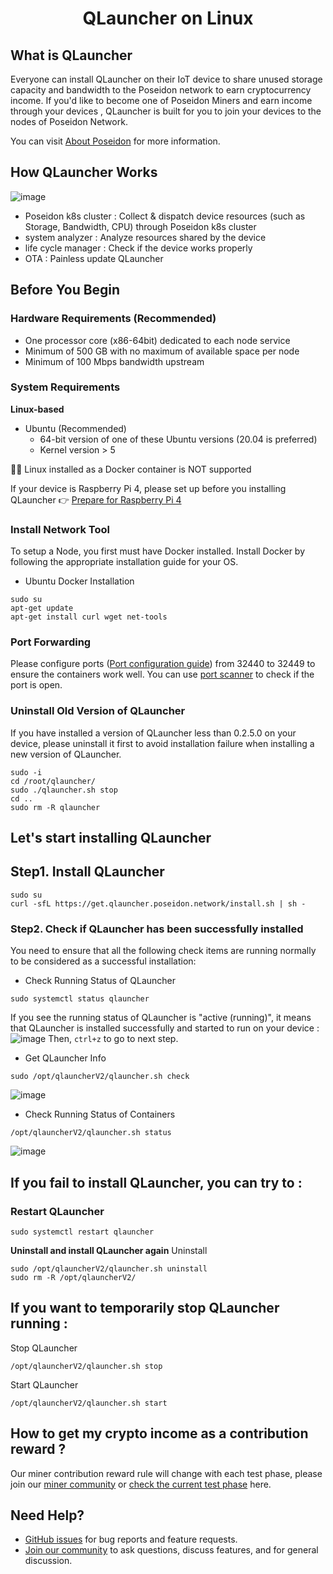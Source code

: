 <h1 align="center">QLauncher on Linux</h1>

## What is QLauncher
Everyone can install QLauncher on their IoT device to share unused storage capacity and bandwidth to the Poseidon network to earn cryptocurrency income.
If you'd like to become one of Poseidon Miners and earn income through your devices , QLauncher is built for you to join your devices to the nodes of Poseidon Network.

You can visit [About Poseidon](https://poseidon.network) for more information.

## How QLauncher Works
![image](https://github.com/poseidon-network/qlauncher-linux/blob/master/diagram2.1.png?raw=true "QL diagram")
* Poseidon k8s cluster : Collect & dispatch device resources (such as Storage, Bandwidth, CPU) through Poseidon k8s cluster
* system analyzer : Analyze resources shared by the device
* life cycle manager : Check if the device works properly
* OTA : Painless update QLauncher

## Before You Begin
### Hardware Requirements (Recommended)
* One processor core (x86-64bit) dedicated to each node service
* Minimum of 500 GB with no maximum of available space per node
* Minimum of 100 Mbps bandwidth upstream

### System Requirements
**Linux-based**
* Ubuntu (Recommended)
    * 64-bit version of one of these Ubuntu versions (20.04 is preferred)
    * Kernel version > 5

🙅‍♂️ Linux installed as a Docker container is NOT supported

If your device is Raspberry Pi 4, please set up before you installing QLauncher 👉
[Prepare for Raspberry Pi 4](https://poseidon.network)

### Install Network Tool
To setup a Node, you first must have Docker installed. Install Docker by following the appropriate installation guide for your OS.
* Ubuntu Docker Installation
```
sudo su
apt-get update
apt-get install curl wget net-tools
```

### Port Forwarding
Please configure ports ([Port configuration guide](https://github.com/poseidon-network/qlauncher-linux/blob/master/Port-configuration.md)) from 32440 to 32449 to ensure the containers work well. You can use [port scanner](https://portscanner.standingtech.com) to check if the port is open.

### Uninstall Old Version of QLauncher
If you have installed a version of QLauncher less than 0.2.5.0 on your device, please uninstall it first to avoid installation failure when installing a new version of QLauncher.
```
sudo -i
cd /root/qlauncher/
sudo ./qlauncher.sh stop
cd ..
sudo rm -R qlauncher
```

## Let's start installing QLauncher 
## Step1. Install QLauncher
```
sudo su
curl -sfL https://get.qlauncher.poseidon.network/install.sh | sh -
```
### Step2. Check if QLauncher has been successfully installed
You need to ensure that all the following check items are running normally to be considered as a successful installation: 
* Check Running Status of QLauncher 
```
sudo systemctl status qlauncher
```
If you see the running status of QLauncher is "active (running)",  it means that QLauncher is installed successfully and started to run on your device :
![image]()
Then, `ctrl+z` to go to next step.

* Get QLauncher Info
```
sudo /opt/qlauncherV2/qlauncher.sh check
```
![image]()

* Check Running Status of Containers
```
/opt/qlauncherV2/qlauncher.sh status
```
![image]()

## If you fail to install QLauncher, you can try to :
### Restart QLauncher
```
sudo systemctl restart qlauncher
```
**Uninstall and install QLauncher again**
Uninstall
```
sudo /opt/qlauncherV2/qlauncher.sh uninstall
sudo rm -R /opt/qlauncherV2/
```

## If you want to temporarily stop QLauncher running :
Stop QLauncher
```
/opt/qlauncherV2/qlauncher.sh stop
```

Start QLauncher
```
/opt/qlauncherV2/qlauncher.sh start
```

## How to get my crypto income as a contribution reward ?
Our miner contribution reward rule will change with each test phase, please join our [miner community](https://poseidon.network) or [check the current test phase](https://poseidon.network) here.



## Need Help?
* [GitHub issues](https://github.com/poseidon-network/qlauncher-linux/issues) for bug reports and feature requests.
* [Join our community](https://poseidon.network) to ask questions, discuss features, and for general discussion.
